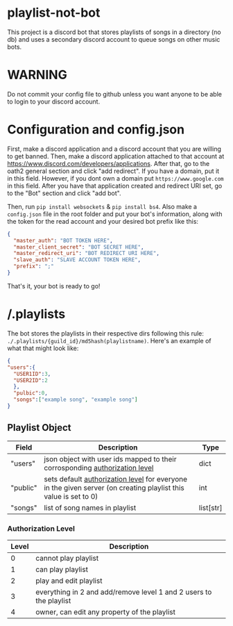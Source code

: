 # playlist-not-bot

This project is a discord bot that stores playlists of songs in a directory (no db) and uses a secondary discord account to queue songs on other music bots.

# WARNING

Do not commit your config file to github unless you want anyone to be able to login to your discord account.

# Configuration and config.json

First, make a discord application and a discord account that you are willing to get banned.
Then, make a discord application attached to that account at https://www.discord.com/developers/applications.
After that, go to the oath2 general section and click "add redirect". If you have a domain, put it in this field. However, if you dont own a domain put `https://www.google.com` in this field.
After you have that application created and redirect URI set, go to the "Bot" section and click "add bot".

Then, run `pip install websockets` & `pip install bs4`. Also make a `config.json` file in the root folder and put your bot's information, along with the token for the read account and your desired bot prefix like this:

```json
{
  "master_auth": "BOT TOKEN HERE",
  "master_client_secret": "BOT SECRET HERE",
  "master_redirect_uri": "BOT REDIRECT URI HERE",
  "slave_auth": "SLAVE ACCOUNT TOKEN HERE",
  "prefix": ";"
}
```

That's it, your bot is ready to go!

# /.playlists

The bot stores the playlists in their respective dirs following this rule: `./.playlists/{guild_id}/md5hash(playlistname)`. Here's an example of what that might look like:

```json
{
"users":{
  "USER1ID":3,
  "USER2ID":2
  },
  "pulbic":0,
  "songs":["example song", "example song"]
}
```

## Playlist Object

| Field    | Description                                                                                                                                          | Type      |
| -------- | ---------------------------------------------------------------------------------------------------------------------------------------------------- | --------- |
| "users"  | json object with user ids mapped to their corrosponding [authorization level](#authorization-level)                                                  | dict      |
| "public" | sets default [authorization level](#authorization-level) for everyone in the given server (on creating playlist this value is set to 0)              | int       |
| "songs"  | list of song names in playlist                                                                                                                       | list[str] |

### Authorization Level

| Level | Description                                                        |
| ----- | ------------------------------------------------------------------ |
|   0   | cannot play playlist                                               |
|   1   | can play playlist                                                  |
|   2   | play and edit playlist                                             |
|   3   | everything in 2 and add/remove level 1 and 2 users to the playlist |
|   4   | owner, can edit any property of the playlist                       |
